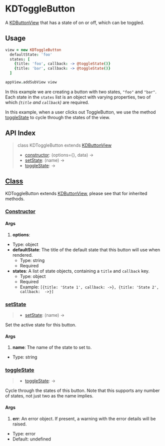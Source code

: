 
# KDToggleButton

A [KDButtonView][kdbuttonview] that has a state of on or off, which can be 
toggled.

## Usage

```coffee
view = new KDToggleButton
  defaultState: 'foo'
  states: [
    {title: 'foo', callback: -> @toggleState()}
    {title: 'bar', callback: -> @toggleState()}
  ]

appView.addSubView view
```

In this example we are creating a button with two states, `"foo"` and `"bar"`.  
Each state in the `states` list is an object with varying properties, two of 
which *(`title` and `callback`)* are required.

In this example, when a user clicks out ToggleButton, we use the method 
[toggleState](#togglestate) to cycle through the states of the view.

## API Index

> class KDToggleButton extends [KDButtonView][kdbuttonview]
> - [constructor](#constructor): (options={}, data) ->
> - [setState](#setstate): (name) ->
> - [toggleState](#toggleState): ->

## [Class](https://github.com/koding/kd/blob/master/src/components/buttons/togglebutton.coffee#L3)

KDToggleButton extends [KDButtonView][kdbuttonview], please see that for 
inherited methods.

### [Constructor](https://github.com/koding/kd/blob/master/src/components/buttons/togglebutton.coffee#L5)

#### Args

1. **options**:
  - Type: object
  - **defaultState**: The title of the default state that this button will use 
    when rendered.
    - Type: string
    - Required
  - **states**: A list of state objects, containing a `title` and `callback` 
    key.
    - Type: object
    - Required
    - Example: `[{title: 'State 1', callback: ->}, {title: 'State 2', callback: 
      ->}]`

### [setState](https://github.com/koding/kd/blob/master/src/components/buttons/togglebutton.coffee#L40)
> - [setState](#setstate): (name) ->

Set the active state for this button.

#### Args

1. **name**: The name of the state to set to.
  - Type: string

### [toggleState](https://github.com/koding/kd/blob/master/src/components/buttons/togglebutton.coffee#L49)
> - [toggleState](#toggleState): ->

Cycle through the states of this button. Note that this supports any number of 
states, not just two as the name implies.

#### Args

1. **err**: An error object. If present, a warning with the error details will 
be raised.
  - Type: error
  - Default: undefined





[kdbuttonview]: ./kdbuttonview.md
